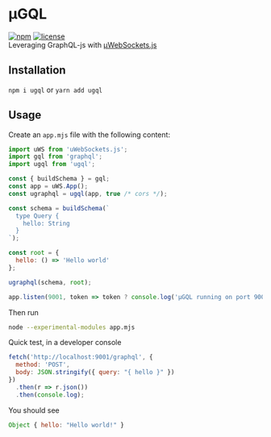 # µGQL
[![npm](https://img.shields.io/npm/v/ugql.svg?style=flat-square)](https://www.npmjs.com/package/ugql)
[![license](https://img.shields.io/github/license/annihil/ugql.svg?style=flat-square)]()  
Leveraging GraphQL-js with [µWebSockets.js](https://github.com/uNetworking/uWebSockets.js)

## Installation

`npm i ugql` or `yarn add ugql`

## Usage

Create an `app.mjs` file with the following content:

```js
import uWS from 'uWebSockets.js';
import gql from 'graphql';
import ugql from 'ugql';

const { buildSchema } = gql;
const app = uWS.App();
const ugraphql = ugql(app, true /* cors */);

const schema = buildSchema(`
  type Query {
    hello: String
  }
`);

const root = { 
  hello: () => 'Hello world'
};

ugraphql(schema, root);

app.listen(9001, token => token ? console.log('µGQL running on port 9001') : console.log('µGQL failed to run: port already in use'));
```

Then run
```sh
node --experimental-modules app.mjs
```

Quick test, in a developer console
```js
fetch('http://localhost:9001/graphql', {
  method: 'POST',
  body: JSON.stringify({ query: "{ hello }" })
})
  .then(r => r.json())
  .then(console.log);
```

You should see
```js
Object { hello: "Hello world!" }
```

